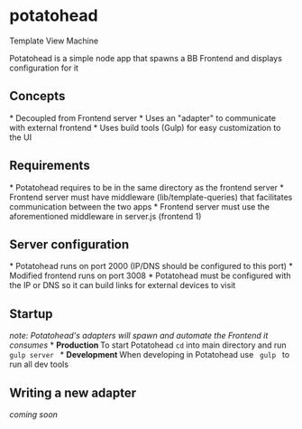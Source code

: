 potatohead
==========

Template View Machine

<p> Potatohead is a simple node app that spawns a BB Frontend and displays configuration for it</p>

<h2> Concepts </h2>
* Decoupled from Frontend server
* Uses an "adapter" to communicate with external frontend
* Uses build tools (Gulp) for easy customization to the UI

<h2> Requirements </h2>
* Potatohead requires to be in the same directory as the frontend server 
* Frontend server must have middleware (lib/template-queries) that facilitates communication between the two apps
* Frontend server must use the aforementioned middleware in server.js (frontend 1)


<h2> Server configuration </h2>
* Potatohead runs on port 2000 (IP/DNS should be configured to this port)
* Modified frontend runs on port 3008
* Potatohead must be configured with the IP or DNS so it can build links for external devices to visit

<h2> Startup </h2>
<em> note: Potatohead's adapters will spawn and automate the Frontend it consumes </em>
* <b> Production </b> To start Potatohead <code>cd</code> into main directory and run <code> gulp server </code>
* <b> Development </b> When developing in Potatohead use <code> gulp </code> to run all dev tools

<h2> Writing a new adapter </h2>
<i>coming soon</i>
